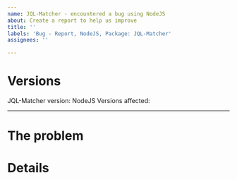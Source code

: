 ```yaml
---
name: JQL-Matcher - encountered a bug using NodeJS
about: Create a report to help us improve
title: ''
labels: 'Bug - Report, NodeJS, Package: JQL-Matcher'
assignees: ''

---
```


# Versions
<!-- Provide versions where you encountered this bug -->
JQL-Matcher version:
NodeJS Versions affected:

---

# The problem

<!--
Provide concise and precise details about the main problem itself, this should be an overview like:

$operator does not work as described in the docs.
-->

# Details

<!--
What result do you want/expect to get?
Provide sample code, sample query, and sample data set to work with.
-->
